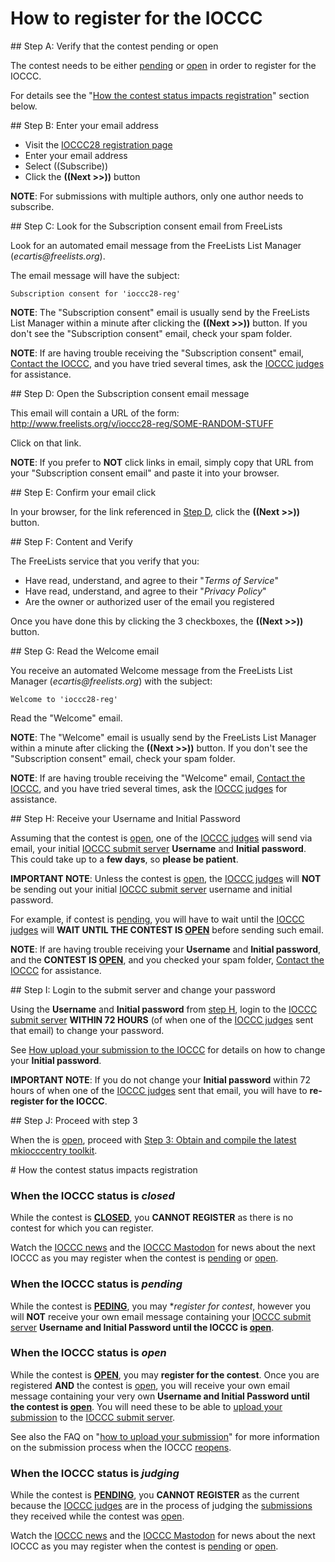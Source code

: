 # How to register for the IOCCC


<div id="step_a">
## Step A: Verify that the contest pending or open
</div>

The contest needs to be either [pending](../status.html#pending) or [open](../status.html#open)
in order to register for the IOCCC.

For details see the "[How the contest status impacts registration](#status_impact)" section below.


<div id="step_b">
## Step B: Enter your email address
</div>

- Visit the [IOCCC28 registration page](https://www.freelists.org/list/ioccc28-reg)
- Enter your email address
- Select ((Subscribe))
- Click the **((Next >>))** button

**NOTE**: For submissions with multiple authors, only one author needs to subscribe.


<div id="step_c">
## Step C: Look for the Subscription consent email from FreeLists
</div>

Look for an automated email message from the FreeLists List Manager (_ecartis@freelists.org_).

The email message will have the subject:

```
Subscription consent for 'ioccc28-reg'
```

**NOTE**: The "Subscription consent" email is usually send by the FreeLists
List Manager within a minute after clicking the **((Next >>))** button.
If you don't see the "Subscription consent" email, check your spam folder.

**NOTE**: If are having trouble receiving the "Subscription consent"
email, [Contact the IOCCC](../contact.html), and you have tried
several times, ask the [IOCCC judges](../judges.html) for assistance.


<div id="step_d">
## Step D: Open the Subscription consent email message
</div>

This email will contain a URL of the form: http://www.freelists.org/v/ioccc28-reg/SOME-RANDOM-STUFF

Click on that link.

**NOTE**: If you prefer to **NOT** click links in email, simply copy that
URL from your "Subscription consent email" and paste it into your browser.


<div id="step_e">
## Step E: Confirm your email click
</div>

In your browser, for the link referenced in [Step D](#step_d), click the **((Next >>))** button.


<div id="step_f">
## Step F: Content and Verify
</div>

The FreeLists service that you verify that you:

- Have read, understand, and agree to their "_Terms of Service_"
- Have read, understand, and agree to their "_Privacy Policy_"
- Are the owner or authorized user of the email you registered

Once you have done this by clicking the 3 checkboxes, the **((Next >>))** button.


<div id="step_g">
## Step G: Read the Welcome email
</div>

You receive an automated Welcome message from the FreeLists List Manager
(_ecartis@freelists.org_) with the subject:

```
Welcome to 'ioccc28-reg'
```

Read the "Welcome" email.

**NOTE**: The "Welcome" email is usually send by the FreeLists
List Manager within a minute after clicking the **((Next >>))** button.
If you don't see the "Subscription consent" email, check your spam folder.

**NOTE**: If are having trouble receiving the "Welcome" email,
[Contact the IOCCC](../contact.html), and you have tried
several times, ask the [IOCCC judges](../judges.html) for assistance.


<div id="step_h">
## Step H: Receive your Username and Initial Password
</div>

Assuming that the contest is [open](../status.html#open), one of the [IOCCC judges](../judges.html)
will send via email, your initial [IOCCC submit server](https:/submit.ioccc.org) **Username**
and **Initial password**.  This could take up to a **few days**, so **please be patient**.

**IMPORTANT NOTE**: Unless the contest is [open](../status.html#open), the
[IOCCC judges](../judges.html) will **NOT** be sending out your
initial [IOCCC submit server](https:/submit.ioccc.org) username and initial password.

For example, if contest is [pending](../status.html#pending), you will
have to wait until the [IOCCC judges](../judges.html) will **WAIT UNTIL
THE CONTEST IS [OPEN](../status.html#open)** before sending such email.

**NOTE**: If are having trouble receiving your **Username** and
**Initial password**, and the **CONTEST IS [OPEN](../status.html#open)**,
and you checked your spam folder, [Contact the IOCCC](../contact.html) for assistance.


<div id="step_i">
## Step I: Login to the submit server and change your password
</div>

Using the **Username** and **Initial password** from [step H](#step_h), login
to the [IOCCC submit server](https:/submit.ioccc.org)  **WITHIN 72 HOURS**
(of when one of the [IOCCC judges](../judges.html) sent that email) to change
your password.

See [How upload your submission to the IOCCC](submit.html) for details
on how to change your **Initial password**.

**IMPORTANT NOTE**: If you do not change your **Initial password** within
72 hours of when one of the [IOCCC judges](../judges.html) sent that email,
you will have to **re-register for the IOCCC**.


<div id="step_8">
## Step J: Proceed with step 3
</div>

When the is [open](../status.html#open), proceed with
[Step 3: Obtain and compile the latest mkiocccentry toolkit](../faq.html#step_3).


<div id="status_impact">
# How the contest status impacts registration
</div>


### When the IOCCC status is _closed_

While the contest is **[CLOSED](../status.html#closed)**,
you **CANNOT REGISTER** as there is no contest for which you can register.

Watch the [IOCCC news](../news.html) and the [IOCCC Mastodon](https://fosstodon.org/@ioccc)
for news about the next IOCCC as you may register when the contest is [pending](../status.html#pending)
or [open](../status.html#open).


### When the IOCCC status is _pending_

While the contest is **[PEDING](../status.html#pending)**,
you may **register for contest*, however you will **NOT**
receive your own email message containing your [IOCCC submit server](https:/submit.ioccc.org)
**Username and Initial Password until the IOCCC is [open](../status.html#open)**.


### When the IOCCC status is _open_

While the contest is **[OPEN](../status.html#open)**,
you may **register for the contest**.  Once you are registered **AND**
the contest is [open](../status.html#open), you will receive your own email message containing your very own
**Username and Initial Password until the contest is [open](../status.html#open)**.  You will need these
to be able to [upload your submission](submit.html) to the [IOCCC submit server](https:/submit.ioccc.org).

See also the
FAQ on "[how to upload your submission](submit.html)"
for more information on the submission process when the IOCCC [reopens](../status.html#open).


### When the IOCCC status is _judging_

While the contest is **[PENDING](../status.html#pending)**,
you **CANNOT REGISTER** as the current because the
[IOCCC judges](../judges.html) are in the process of judging the [submissions](../faq.html#how_many)
they received while the contest was [open](../status.html#open).

Watch the [IOCCC news](../news.html) and the [IOCCC Mastodon](https://fosstodon.org/@ioccc)
for news about the next IOCCC as you may register when the contest is [pending](../status.html#pending)
or [open](../status.html#open).


<!--

    Copyright © 1984-2024 by Landon Curt Noll. All Rights Reserved.

    You are free to share and adapt this file under the terms of this license:

        Creative Commons Attribution-ShareAlike 4.0 International (CC BY-SA 4.0)

    For more information, see:

        https://creativecommons.org/licenses/by-sa/4.0/

-->
